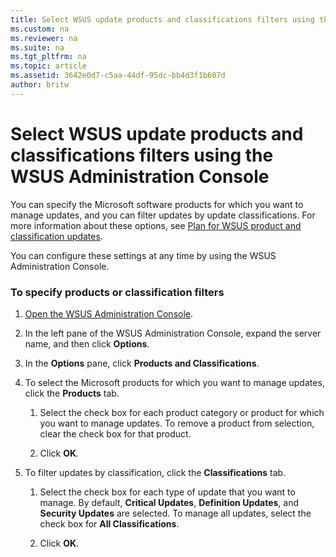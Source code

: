 ```yaml
---
title: Select WSUS update products and classifications filters using the WSUS Administration Console
ms.custom: na
ms.reviewer: na
ms.suite: na
ms.tgt_pltfrm: na
ms.topic: article
ms.assetid: 3642e0d7-c5aa-44df-95dc-bb4d3f1b607d
author: britw
---
```

# Select WSUS update products and classifications filters using the WSUS Administration Console
You can specify the Microsoft software products for which you want to manage updates, and you can filter updates by update classifications. For more information about these options, see [Plan for WSUS product and classification updates](assetId:///1e07020b-ce47-4b01-a745-71f9c0b607dd).  
  
You can configure these settings at any time by using the WSUS Administration Console.  
  
### To specify products or classification filters  
  
1.  [Open the WSUS Administration Console](../Topic/Configure-WSUS-by-Using-the-WSUS-Administration-Console.md#opencon).  
  
2.  In the left pane of the WSUS Administration Console, expand the server name, and then click **Options**.  
  
3.  In the **Options** pane, click **Products and Classifications**.  
  
4.  To select the Microsoft products for which you want to manage updates, click the **Products** tab.  
  
    1.  Select the check box for each product category or product for which you want to manage updates. To remove a product from selection, clear the check box for that product.  
  
    2.  Click **OK**.  
  
5.  To filter updates by classification, click the **Classifications** tab.  
  
    1.  Select the check box for each type of update that you want to manage. By default, **Critical Updates**, **Definition Updates**, and **Security Updates** are selected. To manage all updates, select the check box for **All Classifications**.  
  
    2.  Click **OK**.  
  
